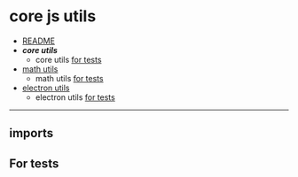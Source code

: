 # core js utils

- [README](../README.md)
- __***core utils***__
  - core utils [for tests](#for-tests) 
- [math utils](./math.md) 
  - math utils [for tests](./math.md#for-tests) 
- [electron utils](./electron.md) 
  - electron utils [for tests](./electron.md#for-tests) 

***

## imports


## For tests